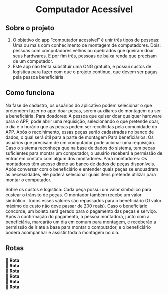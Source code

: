 <h1 align="center">
    Computador Acessível
</h1>

## Sobre o projeto
1. O objetivo do app “computador acessível” é unir três tipos de pessoas: Uma ou mais com conhecimento de montagem de computadores. Dois: pessoas com computadores velhos ou quebrados que queiram doar seus hardwares. E por fim três, pessoas de baixa renda que precisam de um computador.
2. Este app não tenta substituir uma ONG gratuita, e possui custos de logística para fazer com que o projeto continue, que devem ser pagas pela pessoa beneficiária.

## Como funciona
Na fase de cadastro, os usuários do aplicativo podem selecionar o que pretendem fazer no app: doar peças, serem auxiliares de montagem ou ser a beneficiária.
Para doadores: A pessoa que quiser doar qualquer hardware para o APP, pode abrir uma requisição, selecionando o que pretende doar, o dia e o horário que as peças podem ser recolhidas pela comunidade do APP. Após o recolhimento, essas peças serão cadastradas no banco de dados, o qual será útil para a parte de montagem
Para beneficiários: Os usuários que precisam de um computador pode acionar uma requisição. Caso o sistema reconheça que na base de dados do sistema, tem peças suficientes para montar um computador, o usuário receberá a permissão de entrar em contato com algum dos montadores.
Para montadores: Os montadores têm acesso direto ao banco de dados de peças disponíveis. Após conversar com o beneficiário e entender quais peças se enquadram às necessidades, ele poderá selecionar quais itens pretende utilizar para montar o computador. 


Sobre os custos e logística: Cada peça possui um valor simbólico para custear o trânsito de peças. O montador também recebe um valor simbólico. Todos esses valores são repassados para o beneficiário (O valor máximo de custo não deve passar de 200 reais). Caso o beneficiário concorde, um boleto será gerado para o pagamento das peças e serviço. Após a confirmação do pagamento, a pessoa montadora, junto com a beneficiária, marcarão um dia em comum para montagem, e receberão a permissão de ir até a base para montar o computador, e o beneficiário poderá acompanhar e assistir toda a montagem no dia.

## Rotas

🚩 **Rota**<br />
🚩 **Rota**<br />
🚩 **Rota**<br />
🚩 **Rota**<br />
🚩 **Rota**<br />
🚩 **Rota**<br />